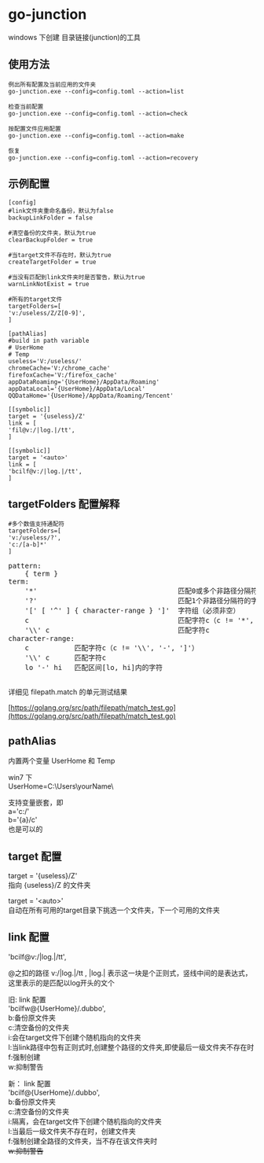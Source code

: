 # go-junction
windows 下创建 目录链接(junction)的工具

## 使用方法
````
例出所有配置及当前应用的文件夹
go-junction.exe --config=config.toml --action=list

检查当前配置
go-junction.exe --config=config.toml --action=check

按配置文件应用配置
go-junction.exe --config=config.toml --action=make

恢复
go-junction.exe --config=config.toml --action=recovery

````

## 示例配置
````
[config]
#link文件夹重命名备份，默认为false
backupLinkFolder = false

#清空备份的文件夹，默认为true
clearBackupFolder = true

#当target文件不存在时，默认为true
createTargetFolder = true

#当没有匹配到link文件夹时是否警告，默认为true
warnLinkNotExist = true

#所有的target文件
targetFolders=[
'v:/useless/Z/Z[0-9]',
]

[pathAlias]
#build in path variable
# UserHome
# Temp
useless='V:/useless/'
chromeCache='V:/chrome_cache'
firefoxCache='V:/firefox_cache'
appDataRoaming='{UserHome}/AppData/Roaming'
appDataLocal='{UserHome}/AppData/Local'
QQDataHome='{UserHome}/AppData/Roaming/Tencent'

[[symbolic]]
target = '{useless}/Z'
link = [
'fil@v:/|log.|/tt',
]

[[symbolic]]
target = '<auto>'
link = [
'bcilf@v:/|log.|/tt',
]

````
## targetFolders 配置解释

````
#多个数值支持通配符
targetFolders=[
'v:/useless/?',
'c:/[a-b]*'
]
````
<pre>
pattern:
    { term }
term:
    '*'                                  匹配0或多个非路径分隔符的字符
    '?'                                  匹配1个非路径分隔符的字符
    '[' [ '^' ] { character-range } ']'  字符组（必须非空）
    c                                    匹配字符c（c != '*', '?', '\\', '['）
    '\\' c                               匹配字符c
character-range:
    c           匹配字符c（c != '\\', '-', ']'）
    '\\' c      匹配字符c
    lo '-' hi   匹配区间[lo, hi]内的字符
    
</pre>
详细见 filepath.match 的单元测试结果

[https://golang.org/src/path/filepath/match_test.go](https://golang.org/src/path/filepath/match_test.go)


## pathAlias
内置两个变量 UserHome 和 Temp 

win7 下<br>
UserHome=C:\Users\yourName\

支持变量嵌套，即<br>
a='c:/'<br>
b='{a}/c'<br>
也是可以的

## target 配置 
target = '{useless}/Z'<br/>
指向 {useless}/Z 的文件夹

target = '\<auto\>'<br/>
自动在所有可用的target目录下挑选一个文件夹，下一个可用的文件夹


## link 配置

'bcilf@v:/|log.|/tt',

@之扣的路径 v:/|log.|/tt , |log.| 表示这一块是个正则式，竖线中间的是表达式，
这里表示的是匹配以log开头的文个

旧:
link 配置<br/>
'bcilfw@{UserHome}/.dubbo',<br/>
b:备份原文件夹<br/>
c:清空备份的文件夹<br/>
i:会在target文件下创建个随机指向的文件夹<br/>
l:当link路径中包有正则式时,创建整个路径的文件夹,即使最后一级文件夹不存在时<br/>
f:强制创建<br/>
w:抑制警告<br/>


新：
link 配置<br/>
'bcilf@{UserHome}/.dubbo',<br/>
b:备份原文件夹<br/>
c:清空备份的文件夹<br/>
i:隔离，会在target文件下创建个随机指向的文件夹<br/>
l:当最后一级文件夹不存在时，创建文件夹<br/>
f:强制创建全路径的文件夹，当不存在该文件夹时<br/>
~~w:抑制警告~~
